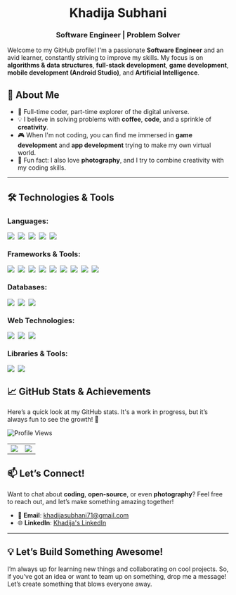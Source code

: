 # **<div align="center">Khadija Subhani</div>**

### **<div align="center">Software Engineer | Problem Solver</div>**

Welcome to my GitHub profile! I'm a passionate **Software Engineer** and an avid learner, constantly striving to improve my skills. My focus is on **algorithms & data structures**, **full-stack development**, **game development**, **mobile development (Android Studio)**, and **Artificial Intelligence**.

## 🚀 About Me

- 🌟 Full-time coder, part-time explorer of the digital universe.
- 💡 I believe in solving problems with **coffee**, **code**, and a sprinkle of **creativity**.
- 🎮 When I'm not coding, you can find me immersed in **game development** and **app development** trying to make my own virtual world.
- 📸 Fun fact: I also love **photography**, and I try to combine creativity with my coding skills.

---

## 🛠️ <strong>Technologies & Tools</strong>

### <strong>Languages:</strong>
<div style="display: flex; flex-wrap: wrap; gap: 8px;">
  <img src="https://img.shields.io/badge/C++-2D3A4A?style=for-the-badge&logo=cplusplus&logoColor=white" />
  <img src="https://img.shields.io/badge/Python-346E9C?style=for-the-badge&logo=python&logoColor=white" />
  <img src="https://img.shields.io/badge/JavaScript-3C3C3C?style=for-the-badge&logo=javascript&logoColor=F7DF1E" />
  <img src="https://img.shields.io/badge/Java-395A7F?style=for-the-badge&logo=java&logoColor=white" />
  <img src="https://img.shields.io/badge/Ruby-8B2E2E?style=for-the-badge&logo=ruby&logoColor=white" />
</div>

### <strong>Frameworks & Tools:</strong>
<div style="display: flex; flex-wrap: wrap; gap: 8px;">
  <img src="https://img.shields.io/badge/React-3D4451?style=for-the-badge&logo=react&logoColor=61DAFB" />
  <img src="https://img.shields.io/badge/Node.js-2D3A4A?style=for-the-badge&logo=node.js&logoColor=3C873A" />
  <img src="https://img.shields.io/badge/Django-2D3A4A?style=for-the-badge&logo=django&logoColor=white" />
  <img src="https://img.shields.io/badge/Rails-6F2B2B?style=for-the-badge&logo=ruby-on-rails&logoColor=white" />
  <img src="https://img.shields.io/badge/Git-30363D?style=for-the-badge&logo=git&logoColor=F05032" />
  <img src="https://img.shields.io/badge/GitHub-3B3B3B?style=for-the-badge&logo=github&logoColor=white" />
  <img src="https://img.shields.io/badge/Postman-3E3E3E?style=for-the-badge&logo=postman&logoColor=FF6C37" />
  <img src="https://img.shields.io/badge/Jira-2E3B4E?style=for-the-badge&logo=jira&logoColor=white" />
  <img src="https://img.shields.io/badge/Android%20Studio-2D3A4A?style=for-the-badge&logo=android-studio&logoColor=3DDC84" />
</div>

### <strong>Databases:</strong>
<div style="display: flex; flex-wrap: wrap; gap: 8px;">
  <img src="https://img.shields.io/badge/MongoDB-2E3B4E?style=for-the-badge&logo=mongodb&logoColor=47A248" />
  <img src="https://img.shields.io/badge/PostgreSQL-3D4451?style=for-the-badge&logo=postgresql&logoColor=white" />
  <img src="https://img.shields.io/badge/MySQL-2D3A4A?style=for-the-badge&logo=mysql&logoColor=white" />
</div>

### <strong>Web Technologies:</strong>
<div style="display: flex; flex-wrap: wrap; gap: 8px;">
  <img src="https://img.shields.io/badge/HTML-3B3B3B?style=for-the-badge&logo=html5&logoColor=E34F26" />
  <img src="https://img.shields.io/badge/CSS-2D3A4A?style=for-the-badge&logo=css3&logoColor=1572B6" />
  <img src="https://img.shields.io/badge/Tailwind-3D4451?style=for-the-badge&logo=tailwindcss&logoColor=06B6D4" />
</div>

### <strong>Libraries & Tools:</strong>
<div style="display: flex; flex-wrap: wrap; gap: 8px;">
  <img src="https://img.shields.io/badge/AI-4A5361?style=for-the-badge&logo=tensorflow&logoColor=white" />
  <img src="https://img.shields.io/badge/ML-708090?style=for-the-badge&logo=scikit-learn&logoColor=white" />
</div>




## 📈 GitHub Stats & Achievements

Here’s a quick look at my GitHub stats. It's a work in progress, but it’s always fun to see the growth! 🚀

![Profile Views](https://komarev.com/ghpvc/?username=khadijayy&color=blue)

<p align="center">
  <table>
    <tr>
      <td>
        <img src="https://github-readme-stats.vercel.app/api?username=khadijayy&show_icons=true&hide_title=true&count_private=true&theme=github_dark_blue&bg_color=000000&title_color=ffffff&text_color=add8e6&icon_color=add8e6" />
      </td>
      <td>
        <img src="https://github-readme-stats.vercel.app/api/top-langs/?username=khadijayy&layout=compact&count_private=true&theme=github_dark_blue&bg_color=000000&title_color=ffffff&text_color=add8e6&icon_color=add8e6" />
      </td>
    </tr>
  </table>
</p>




## 📫 **Let’s Connect!**

Want to chat about **coding**, **open-source**, or even **photography**? Feel free to reach out, and let’s make something amazing together!

- 📧 **Email**: khadijasubhani71@gmail.com
- 🌐 **LinkedIn**: [Khadija's LinkedIn](https://www.linkedin.com/in/khadija-subhani-418b9b263/)

---

## 💡 **Let’s Build Something Awesome!**

I’m always up for learning new things and collaborating on cool projects. So, if you’ve got an idea or want to team up on something, drop me a message! Let’s create something that blows everyone away.  
